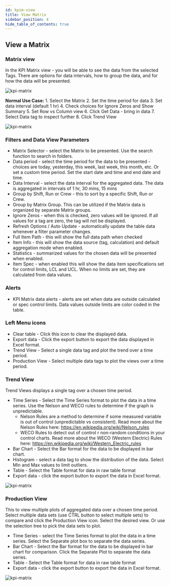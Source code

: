```yaml
---
id: kpim-view
title: View Matrix
sidebar_position: 4
hide_table_of_contents: true
---
```


## View a Matrix

### Matrix view

In the KPI Matrix view - you will be able to see the data from the selected Tags.  There are options for data intervals, how to group the data, and for how the data will be presented.


![kpi-matrix](/img/kpi-matrix/ViewMatrix.png)

**Normal Use Case:**
    1. Select the Matrix
    2. Set the time period for data
    3. Set data interval (default 1 hr)
    4. Check choices for Ignore Zeros and Show Summary
    5. Set Row vs Column view
    6. Click Get Data - bring in data
    7. Select Data tag to inspect further
    8. Click Trend View

![kpi-matrix](/img/kpi-matrix/MatrixButtons.png)


### Filters and Data View Parameters
- Matrix Selector - select the Matrix to be presented.  Use the search function to search in folders.
- Data period - select the time period for the data to be presented - choices are today, yesterday, this week, last week, this month, etc.  Or set a custom time period.  Set the start date and time and end date and time.
- Data Interval - select the data interval for the aggregated data.  The data is aggregated in intervals of 1 hr, 30 mins, 15 mins
- Group by Shift, Run or Crew - this to sort by a specific Shift, Run or Crew.
- Group by Matrix Group. This can be utilized if the Matrix data is organized by separate Matrix groups.
- Ignore Zeros - when this is checked, zero values will be ignored.  If all values for a tag are zero, the tag will not be displayed.
- Refresh Options / Auto Update - automatically update the table data whenever a filter parameter changes.
- Full Item Path - this will show the full data path when checked
- Item Info - this will show the data source (tag, calculation) and default aggregation mode when enabled.
- Statistics - summarized values for the chosen data will be presented when enabled.
- Item Spec - when enabled this will show the data item specifications set for control limits, LCL and UCL.  When no limits are set, they are calculated from data values.

### Alerts
- KPI Matrix data alerts - alerts are set when data are outside calculated or spec control limits.  Data values outside limits are color coded in the table.


### Left Menu icons

- Clear table - Click this icon to clear the displayed data.
- Export data - Click the export button to export the data displayed in Excel format.
- Trend View - Select a single data tag and plot the trend over a time period.
- Production View - Select multiple data tags to plot the views over a time period.

### Trend View
Trend Views displays a single tag over a chosen time period.
- Time Series - Select the Time Series format to plot the data in a time series.  Use the Nelson and WECO rules to determine if the graph is unpredictable.
  - Nelson Rules are a method to determine if some measured variable is out of control (unpredictable vs consistent).
        Read more about the Nelson Rules here:  https://en.wikipedia.org/wiki/Nelson_rules
  - WECO Rules to detect out of control r non-random conditions in your control charts.
    Read more about the WECO (Western Electric) Rules here:  https://en.wikipedia.org/wiki/Western_Electric_rules
- Bar Chart - Select the Bar format for the data to be displayed in bar chart.
- Histogram - select a data tag to show the distribution of the data.  Select Min and Max values to limit outliers.
- Table - Select the Table format for data in raw table format
- Export data - click the export button to export the data in Excel format.

![kpi-matrix](/img/kpi-matrix/TrendView.png)


### Production View
This to view multiple plots of aggregated data over a chosen time period.  Select multiple data sets (use CTRL button to select multiple sets) to compare and click the Production View icon.  Select the desired view. Or use the selection tree to pick the data sets to plot.
- Time Series - select the Time Series format to plot the data in a time series.  Select the Separate plot box to separate the data series.
- Bar Chart - Select the Bar format for the data to be displayed in bar chart for comparison.  Click the Separate Plot to separate the data series.
- Table - Select the Table format for data in raw table format
- Export data - click the export button to export the data in Excel format.

![kpi-matrix](/img/kpi-matrix/ProductView2Plots.png)

